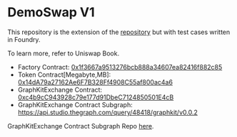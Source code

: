 # DemoSwap V1

This repository is the extension of the [repository](https://github.com/Jeiwan/zuniswap/tree/main) but with test cases written in Foundry.

To learn more, refer to Uniswap Book.

- Factory Contract: [0x1f3667a9513276bcb888a34607ea82416f882c85](https://goerli.basescan.org/address/0x1f3667a9513276bcb888a34607ea82416f882c85)
- Token Contract[Megabyte,MB]: [0x14dA79a27162Ae6F7B328Ff4908C55af800ac4a6](https://goerli.basescan.org/address/0x14da79a27162ae6f7b328ff4908c55af800ac4a6)
- GraphKitExchange Contract: [0xc4b9cC943928c79e177d91DbeC7124850501E4cB](https://goerli.basescan.org/address/0xc4b9cc943928c79e177d91dbec7124850501e4cb)
- GraphKitExchange Contract Subgraph: https://api.studio.thegraph.com/query/48418/graphkit/v0.0.2

GraphKitExchange Contract Subgraph Repo [here](https://github.com/megabyte0x/demoswap-v1-subgraph).
